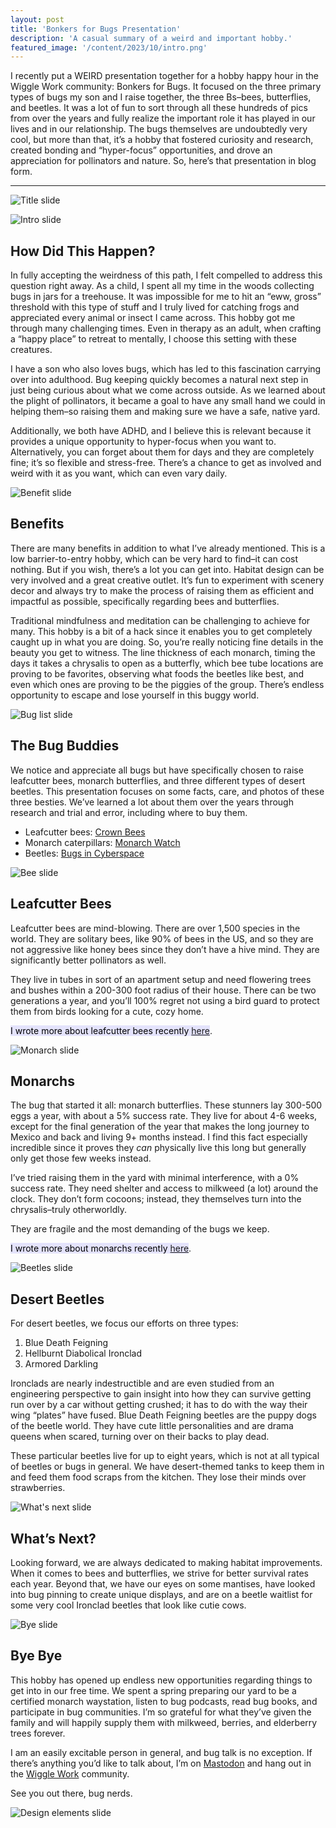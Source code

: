 ```yaml
---
layout: post
title: 'Bonkers for Bugs Presentation'
description: 'A casual summary of a weird and important hobby.'
featured_image: '/content/2023/10/intro.png'
---
```

I recently put a WEIRD presentation together for a hobby happy hour in the Wiggle Work community: Bonkers for Bugs. It focused on the three primary types of bugs my son and I raise together, the three Bs–bees, butterflies, and beetles. It was a lot of fun to sort through all these hundreds of pics from over the years and fully realize the important role it has played in our lives and in our relationship. The bugs themselves are undoubtedly very cool, but more than that, it’s a hobby that fostered curiosity and research, created bonding and “hyper-focus” opportunities, and drove an appreciation for pollinators and nature. So, here’s that presentation in blog form. 

<hr />

![Title slide](/content/2023/10/title.png)

![Intro slide](/content/2023/10/intro.png)


## How Did This Happen?
In fully accepting the weirdness of this path, I felt compelled to address this question right away. As a child, I spent all my time in the woods collecting bugs in jars for a treehouse. It was impossible for me to hit an “eww, gross” threshold with this type of stuff and I truly lived for catching frogs and appreciated every animal or insect I came across. This hobby got me through many challenging times. Even in therapy as an adult, when crafting a “happy place” to retreat to mentally, I choose this setting with these creatures. 

I have a son who also loves bugs, which has led to this fascination carrying over into adulthood. Bug keeping quickly becomes a natural next step in just being curious about what we come across outside. As we learned about the plight of pollinators, it became a goal to have any small hand we could in helping them–so raising them and making sure we have a safe, native yard. 

Additionally, we both have ADHD, and I believe this is relevant because it provides a unique opportunity to hyper-focus when you want to. Alternatively, you can forget about them for days and they are completely fine; it’s so flexible and stress-free. There’s a chance to get as involved and weird with it as you want, which can even vary daily.

![Benefit slide](/content/2023/10/benefits.png)

## Benefits
There are many benefits in addition to what I’ve already mentioned. This is a low barrier-to-entry hobby, which can be very hard to find–it can cost nothing. But if you wish, there’s a lot you can get into. Habitat design can be very involved and a great creative outlet. It’s fun to experiment with scenery decor and always try to make the process of raising them as efficient and impactful as possible, specifically regarding bees and butterflies. 

Traditional mindfulness and meditation can be challenging to achieve for many. This hobby is a bit of a hack since it enables you to get completely caught up in what you are doing. So, you’re really noticing fine details in the beauty you get to witness. The line thickness of each monarch, timing the days it takes a chrysalis to open as a butterfly, which bee tube locations are proving to be favorites, observing what foods the beetles like best, and even which ones are proving to be the piggies of the group. There’s endless opportunity to escape and lose yourself in this buggy world.

![Bug list slide](/content/2023/10/list.png)

## The Bug Buddies
We notice and appreciate all bugs but have specifically chosen to raise leafcutter bees, monarch butterflies, and three different types of desert beetles. This presentation focuses on some facts, care, and photos of these three besties. We’ve learned a lot about them over the years through research and trial and error, including where to buy them. 
* Leafcutter bees: [Crown Bees](https://crownbees.com/)
* Monarch caterpillars: [Monarch Watch](https://monarchwatch.org/)
* Beetles: [Bugs in Cyberspace](https://bugsincyberspace.com/) 

![Bee slide](/content/2023/10/bees.png)

## Leafcutter Bees
Leafcutter bees are mind-blowing. There are over 1,500 species in the world. They are solitary bees, like 90% of bees in the US, and so they are not aggressive like honey bees since they don’t have a hive mind. They are significantly better pollinators as well.

They live in tubes in sort of an apartment setup and need flowering trees and bushes within a 200-300 foot radius of their house. There can be two generations a year, and you’ll 100% regret not using a bird guard to protect them from birds looking for a cute, cozy home.   

<mark style="background: #E4E3FC;">I wrote more about leafcutter bees recently [here](https://jonitrythall.com/buzzy-bee-butts)</mark>.

![Monarch slide](/content/2023/10/butterflies.png)

## Monarchs 
The bug that started it all: monarch butterflies. These stunners lay 300-500 eggs a year, with about a 5% success rate. They live for about 4-6 weeks, except for the final generation of the year that makes the long journey to Mexico and back and living 9+ months instead. I find this fact especially incredible since it proves they *can* physically live this long but generally only get those few weeks instead. 

I’ve tried raising them in the yard with minimal interference, with a 0% success rate. They need shelter and access to milkweed (a lot) around the clock. They don’t form cocoons; instead, they themselves turn into the chrysalis–truly otherworldly. 

They are fragile and the most demanding of the bugs we keep. 

<mark style="background: #E4E3FC;">I wrote more about monarchs recently [here](https://jonitrythall.com/raising-monarch-babies)</mark>.

![Beetles slide](/content/2023/10/beetles.png)

## Desert Beetles 
For desert beetles, we focus our efforts on three types: 
1. Blue Death Feigning 
2. Hellburnt Diabolical Ironclad
3. Armored Darkling

Ironclads are nearly indestructible and are even studied from an engineering perspective to gain insight into how they can survive getting run over by a car without getting crushed; it has to do with the way their wing “plates” have fused. Blue Death Feigning beetles are the puppy dogs of the beetle world. They have cute little personalities and are drama queens when scared, turning over on their backs to play dead.

These particular beetles live for up to eight years, which is not at all typical of beetles or bugs in general. We have desert-themed tanks to keep them in and feed them food scraps from the kitchen. They lose their minds over strawberries. 

![What's next slide](/content/2023/10/next.png)

## What’s Next?
Looking forward, we are always dedicated to making habitat improvements. When it comes to bees and butterflies, we strive for better survival rates each year. Beyond that, we have our eyes on some mantises, have looked into bug pinning to create unique displays, and are on a beetle waitlist for some very cool Ironclad beetles that look like cutie cows. 

![Bye slide](/content/2023/10/bye.png)

## Bye Bye
This hobby has opened up endless new opportunities regarding things to get into in our free time. We spent a spring preparing our yard to be a certified monarch waystation, listen to bug podcasts, read bug books, and participate in bug communities. I’m so grateful for what they’ve given the family and will happily supply them with milkweed, berries, and elderberry trees forever. 

I am an easily excitable person in general, and bug talk is no exception. If there’s anything you’d like to talk about, I’m on [Mastodon](https://mastodon.yupgup.com/home) and hang out in the [Wiggle Work](https://wiggle.work/) community. 

See you out there, bug nerds. 

![Design elements slide](/content/2023/10/design.png)
